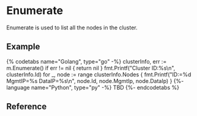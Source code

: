 # Enumerate
Enumerate is used to list all the nodes in the cluster.

## Example

{% codetabs name="Golang", type="go" -%}
clusterInfo, err := m.Enumerate()
if err != nil {
    return nil
}
fmt.Printf("Cluster ID:%s\n", clusterInfo.Id)
for _, node := range clusterInfo.Nodes {
    fmt.Printf("ID:=%d MgmtIP=%s DataIP=%s\n",
        node.Id,
        node.MgmtIp,
        node.DataIp)
}
{%- language name="Python", type="py" -%}
TBD
{%- endcodetabs %}

## Reference